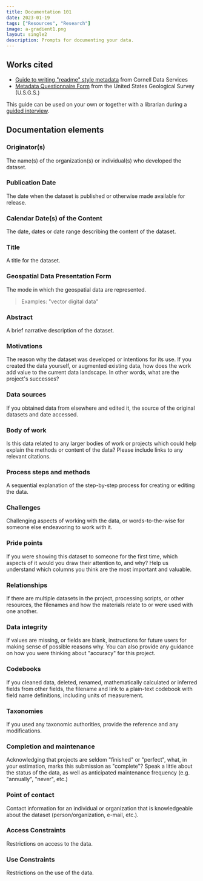 ```yaml
---
title: Documentation 101
date: 2023-01-19
tags: ["Resources", "Research"]
image: a-gradient1.png
layout: single2
description: Prompts for documenting your data.
---
```


<div class="alert-success">
<h2>Works cited</h2>
<ul>
<li><a href="https://data.research.cornell.edu/data-management/sharing/readme/">Guide to writing "readme" style metadata</a> from Cornell Data Services</li>
<li><a href="https://d9-wret.s3.us-west-2.amazonaws.com/assets/palladium/production/s3fs-public/atoms/files/MetadataQuestionnaire_508compliant.pdf">Metadata Questionnaire Form</a> from the United States Geological Survey (U.S.G.S.)</li>
</ul></p>
</div>

This guide can be used on your own or together with a librarian during a [guided interview](https://mapping.share.library.harvard.edu/resources/researchers-handbook/long-term-preservation/).

## Documentation elements

### Originator(s)
The name(s) of the organization(s) or individual(s) who developed the dataset.


### Publication Date
The date when the dataset is published or otherwise made available for release.


### Calendar Date(s) of the Content
The date, dates or date range describing the content of the dataset.


### Title
A title for the dataset.


### Geospatial Data Presentation Form
The mode in which the geospatial data are represented.
> Examples: "vector digital data"


### Abstract
A brief narrative description of the dataset.


### Motivations
The reason why the dataset was developed or intentions for its use.
If you created the data yourself, or augmented existing data, how does the work add value to the current data landscape. In other words, what are the project's successes?


### Data sources
If you obtained data from elsewhere and edited it, the source of the original datasets and date accessed.

### Body of work
Is this data related to any larger bodies of work or projects which could help explain the methods or content of the data? Please include links to any relevant citations.


### Process steps and methods
A sequential explanation of the step-by-step process for creating or editing the data.


### Challenges
Challenging aspects of working with the data, or words-to-the-wise for someone else endeavoring to work with it.

### Pride points
If you were showing this dataset to someone for the first time, which aspects of it would you draw their attention to, and why? Help us understand which columns you think are the most important and valuable.

### Relationships
If there are multiple datasets in the project, processing scripts, or other resources, the filenames and how the materials relate to or were used with one another.


### Data integrity
If values are missing, or fields are blank, instructions for future users for making sense of possible reasons why. You can also provide any guidance on how you were thinking about "accuracy" for this project.


### Codebooks
If you cleaned data, deleted, renamed, mathematically calculated or inferred fields from other fields, the filename and link to a plain-text codebook with field name definitions, including units of measurement. 

### Taxonomies
If you used any taxonomic authorities, provide the reference and any modifications.


### Completion and maintenance
Acknowledging that projects are seldom "finished" or "perfect", what, in your estimation, marks this submission as "complete"? Speak a little about the status of the data, as well as anticipated maintenance frequency (e.g. "annually", "never", etc.)



### Point of contact
Contact information for an individual or organization that is knowledgeable about the dataset (person/organization, e-mail, etc.).


### Access Constraints
Restrictions on access to the data.


### Use Constraints
Restrictions on the use of the data.

